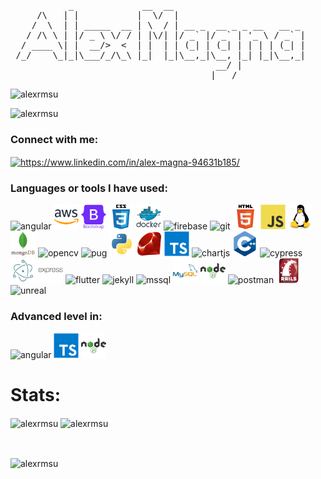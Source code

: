 <pre>
           _             __  __                             {
     /\   | |           |  \/  |                              "💚 I love"          : "Pistachio and Frogs",      
    /  \  | | _____  __ | \  / | __ _  __ _ _ __   __ _       "🌱 I'm currently"   : "Learning Python",
   / /\ \ | |/ _ \ \/ / | |\/| |/ _` |/ _` | '_ \ / _` |      "👱‍♂️ Pronouns"        : "He/Him",
  / ____ \| |  __/>  <  | |  | | (_| | (_| | | | | (_| |      "🙏 Favorite Lang"   : "Typescript"
 /_/    \_|_|\___/_/\_\ |_|  |_|\__,_|\__, |_| |_|\__,_|    }
                                       __/ |            
                                      |___/             
</pre>

<p align="left"> <img src="https://komarev.com/ghpvc/?username=alexrmsu&label=Profile%20views&color=0e75b6&style=flat" alt="alexrmsu"/> </p>

<p align="left"> <img src="https://github-profile-trophy.vercel.app/?username=Alexrmsu&theme=darkhub" alt="alexrmsu" /> </p>


<h3 align="left">Connect with me:</h3>
<p align="left">
<a href="https://www.linkedin.com/in/alex-magna-sura/" target="blank"><img align="center" src="https://raw.githubusercontent.com/rahuldkjain/github-profile-readme-generator/master/src/images/icons/Social/linked-in-alt.svg" alt="https://www.linkedin.com/in/alex-magna-94631b185/" height="30" width="40" /></a>
</p>

<h3 align="left">Languages or tools I have used: </h3>
<p align="left"><img src="https://angular.io/assets/images/logos/angular/angular.svg" alt="angular" width="40" height="40"/>   <img src="https://raw.githubusercontent.com/devicons/devicon/master/icons/amazonwebservices/amazonwebservices-original-wordmark.svg" alt="aws" width="40" height="40"/>   <img src="https://raw.githubusercontent.com/devicons/devicon/master/icons/bootstrap/bootstrap-plain-wordmark.svg" alt="bootstrap" width="40" height="40"/>   <img src="https://raw.githubusercontent.com/devicons/devicon/master/icons/css3/css3-original-wordmark.svg" alt="css3" width="40" height="40"/>  <img src="https://raw.githubusercontent.com/devicons/devicon/master/icons/docker/docker-original-wordmark.svg" alt="docker" width="40" height="40"/>  <img src="https://www.vectorlogo.zone/logos/firebase/firebase-icon.svg" alt="firebase" width="40" height="40"/>  <img src="https://www.vectorlogo.zone/logos/git-scm/git-scm-icon.svg" alt="git" width="40" height="40"/>     <img src="https://raw.githubusercontent.com/devicons/devicon/master/icons/html5/html5-original-wordmark.svg" alt="html5" width="40" height="40"/>   <img src="https://raw.githubusercontent.com/devicons/devicon/master/icons/javascript/javascript-original.svg" alt="javascript" width="40" height="40"/>  <img src="https://raw.githubusercontent.com/devicons/devicon/master/icons/linux/linux-original.svg" alt="linux" width="40" height="40"/>  <img src="https://raw.githubusercontent.com/devicons/devicon/master/icons/mongodb/mongodb-original-wordmark.svg" alt="mongodb" width="40" height="40"/>   <img src="https://www.vectorlogo.zone/logos/opencv/opencv-icon.svg" alt="opencv" width="40" height="40"/>   <img src="https://cdn.worldvectorlogo.com/logos/pug.svg" alt="pug" width="40" height="40"/>   <img src="https://raw.githubusercontent.com/devicons/devicon/master/icons/python/python-original.svg" alt="python" width="40" height="40"/>   <img src="https://raw.githubusercontent.com/devicons/devicon/master/icons/ruby/ruby-original.svg" alt="ruby" width="40" height="40"/>  <img src="https://raw.githubusercontent.com/devicons/devicon/master/icons/typescript/typescript-original.svg" alt="typescript" width="40" height="40"/> 
 <img src="https://www.chartjs.org/media/logo-title.svg" alt="chartjs" width="40" height="40"/>  <img src="https://raw.githubusercontent.com/devicons/devicon/master/icons/cplusplus/cplusplus-original.svg" alt="cplusplus" width="40" height="40"/>  <img src="https://raw.githubusercontent.com/simple-icons/simple-icons/6e46ec1fc23b60c8fd0d2f2ff46db82e16dbd75f/icons/cypress.svg" alt="cypress" width="40" height="40"/>   <img src="https://raw.githubusercontent.com/devicons/devicon/master/icons/electron/electron-original.svg" alt="electron" width="40" height="40"/>   <img src="https://raw.githubusercontent.com/devicons/devicon/master/icons/express/express-original-wordmark.svg" alt="express" width="40" height="40"/>   <img src="https://www.vectorlogo.zone/logos/flutterio/flutterio-icon.svg" alt="flutter" width="40" height="40"/>   <img src="https://www.vectorlogo.zone/logos/jekyllrb/jekyllrb-icon.svg" alt="jekyll" width="40" height="40"/>   <img src="https://www.svgrepo.com/show/303229/microsoft-sql-server-logo.svg" alt="mssql" width="40" height="40"/>   <img src="https://raw.githubusercontent.com/devicons/devicon/master/icons/mysql/mysql-original-wordmark.svg" alt="mysql" width="40" height="40"/>   <img src="https://raw.githubusercontent.com/devicons/devicon/master/icons/nodejs/nodejs-original-wordmark.svg" alt="nodejs" width="40" height="40"/>  <img src="https://www.vectorlogo.zone/logos/getpostman/getpostman-icon.svg" alt="postman" width="40" height="40"/>   <img src="https://raw.githubusercontent.com/devicons/devicon/master/icons/rails/rails-original-wordmark.svg" alt="rails" width="40" height="40"/>  <img src="https://raw.githubusercontent.com/kenangundogan/fontisto/036b7eca71aab1bef8e6a0518f7329f13ed62f6b/icons/svg/brand/unreal-engine.svg" alt="unreal" width="40" height="40"/>
</p>
<h3 align="left">Advanced level in: </h3>
<p><img src="https://angular.io/assets/images/logos/angular/angular.svg" alt="angular" width="40" height="40"/>
<img src="https://raw.githubusercontent.com/devicons/devicon/master/icons/typescript/typescript-original.svg" alt="typescript" width="40" height="40"/>
<img src="https://raw.githubusercontent.com/devicons/devicon/master/icons/nodejs/nodejs-original-wordmark.svg" alt="nodejs" width="40" height="40"/>
  </p>

<h1> Stats: </h1>
<p>
  <img align="center" width="auto" height="200px" src="https://github-readme-stats.vercel.app/api?username=Alexrmsu&show_icons=true&locale=en&theme=chartreuse-dark&" alt="alexrmsu" />
  <img align="center" width="auto" height="200px"  src="https://github-readme-stats.vercel.app/api/top-langs?username=Alexrmsu&show_icons=true&locale=en&layout=compact&theme=chartreuse-dark&" alt="alexrmsu"/>
</p>
<br>
<p><img align="center" src="https://github-readme-streak-stats.herokuapp.com?user=Alexrmsu&theme=chartreuse-dark&" alt="alexrmsu" /></p>
<br>
